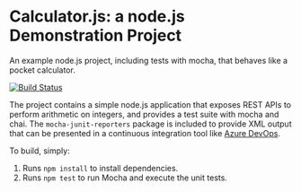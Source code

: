 Calculator.js: a node.js Demonstration Project
==============================================
An example node.js project, including tests with mocha, that behaves like
a pocket calculator.

[![Build Status](https://dev.azure.com/xarostaraz400/Integrating%20External%20Source%20Control%20with%20Azure%20Pipelines/_apis/build/status/xroinfovista.calculator?branchName=master)](https://dev.azure.com/xarostaraz400/Integrating%20External%20Source%20Control%20with%20Azure%20Pipelines/_build/latest?definitionId=4&branchName=master)

The project contains a simple node.js application that exposes REST APIs
to perform arithmetic on integers, and provides a test suite with mocha
and chai.  The `mocha-junit-reporters` package is included to provide XML
output that can be presented in a continuous integration tool like
[Azure DevOps](https://azure.com/devops).

To build, simply:

1. Runs `npm install` to install dependencies.
2. Runs `npm test` to run Mocha and execute the unit tests.


